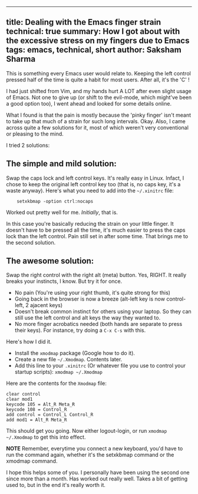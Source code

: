 -----
title: Dealing with the Emacs finger strain
technical: true
summary: How I got about with the excessive stress on my fingers due to Emacs
tags: emacs, technical, short
author: Saksham Sharma
-----

This is something every Emacs user would relate to. Keeping the left control pressed half of the time is quite a habit for most users. After all, it's the 'C' !

I had just shifted from Vim, and my hands hurt A LOT after even slight usage of Emacs. Not one to give up (or shift to the evil-mode, which might've been a  good option too), I went ahead and looked for some details online.

What I found is that the pain is mostly because the 'pinky finger' isn't meant to take up that much of a strain for such long intervals. Okay. Also, I came across quite a few solutions for it, most of which weren't very conventional or pleasing to the mind.

I tried 2 solutions:

## The simple and mild solution:
Swap the caps lock and left control keys. It's really easy in Linux. Infact, I chose to keep the original left control key too (that is, no caps key, it's a waste anyway).
Here's what you need to add into the ```~/.xinitrc``` file:
```
    setxkbmap -option ctrl:nocaps
```
Worked out pretty well for me. *Initially*, that is.

In this case you're basically reducing the strain on your little finger. It doesn't have to be pressed all the time, it's much easier to press the caps lock than the left control. Pain still set in after some time. That brings me to the second solution.

## The awesome solution:
Swap the right control with the right alt (meta) button. Yes, RIGHT. It really breaks your instincts, I know. But try it for once.

* No pain (You're using your right thumb, it's quite strong for this)
* Going back in the browser is now a breeze (alt-left key is now control-left, 2 ajacent keys)
* Doesn't break common instinct for others using your laptop. So they can still use the left control and alt keys the way they wanted to.
* No more finger acrobatics needed (both hands are separate to press their keys). For instance, try doing a ```C-x C-s``` with this.

Here's how I did it.

* Install the ```xmodmap``` package (Google how to do it).
* Create a new file ```~/.Xmodmap```. Contents later.
* Add this line to your ```.xinitrc``` (Or whatever file you use to control your startup scripts): ```xmodmap ~/.Xmodmap```

Here are the contents for the ```Xmodmap``` file:
```
clear control
clear mod1
keycode 105 = Alt_R Meta_R
keycode 108 = Control_R
add control = Control_L Control_R
add mod1 = Alt_R Meta_R
```

This should get you going. Now either logout-login, or run ```xmodmap ~/.Xmodmap``` to get this into effect.

**NOTE** Remember, everytime you connect a new keyboard, you'd have to run the command again, whether it's the setxkbmap command or the xmodmap command.

I hope this helps some of you. I personally have been using the second one since more than a month. Has worked out really well. Takes a bit of getting used to, but in the end it's really worth it.
